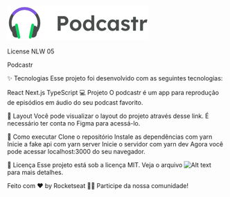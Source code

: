 ![Alt text](https://github.com/PedroHenriqueFernandes/podcastr/blob/main/public/logo.svg "Logo")

License NLW 05

Podcastr

✨ Tecnologias
Esse projeto foi desenvolvido com as seguintes tecnologias:

React
Next.js
TypeScript
💻 Projeto
O podcastr é um app para reprodução de episódios em áudio do seu podcast favorito.

🔖 Layout
Você pode visualizar o layout do projeto através desse link. É necessário ter conta no Figma para acessá-lo.

🚀 Como executar
Clone o repositório
Instale as dependências com yarn
Inicie a fake api com yarn server
Inicie o servidor com yarn dev
Agora você pode acessar localhost:3000 do seu navegador.

📄 Licença
Esse projeto está sob a licença MIT. Veja o arquivo ![Alt text](https://www.figma.com/file/UwFEntsHpHYJlHNQAQr4gA/Podcastr/duplicate "LICENSE") para mais detalhes.

Feito com ♥ by Rocketseat 👋🏻 Participe da nossa comunidade!
